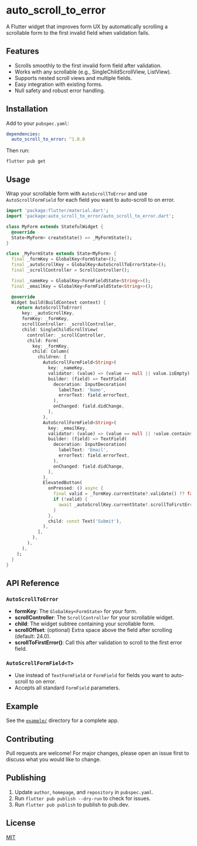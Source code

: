 # auto_scroll_to_error

A Flutter widget that improves form UX by automatically scrolling a scrollable form to the first invalid field when validation fails.

## Features
- Scrolls smoothly to the first invalid form field after validation.
- Works with any scrollable (e.g., SingleChildScrollView, ListView).
- Supports nested scroll views and multiple fields.
- Easy integration with existing forms.
- Null safety and robust error handling.

## Installation
Add to your `pubspec.yaml`:
```yaml
dependencies:
  auto_scroll_to_error: ^1.0.0
```
Then run:
```
flutter pub get
```

## Usage
Wrap your scrollable form with `AutoScrollToError` and use `AutoScrollFormField` for each field you want to auto-scroll to on error.

```dart
import 'package:flutter/material.dart';
import 'package:auto_scroll_to_error/auto_scroll_to_error.dart';

class MyForm extends StatefulWidget {
  @override
  State<MyForm> createState() => _MyFormState();
}

class _MyFormState extends State<MyForm> {
  final _formKey = GlobalKey<FormState>();
  final _autoScrollKey = GlobalKey<AutoScrollToErrorState>();
  final _scrollController = ScrollController();

  final _nameKey = GlobalKey<FormFieldState<String>>();
  final _emailKey = GlobalKey<FormFieldState<String>>();

  @override
  Widget build(BuildContext context) {
    return AutoScrollToError(
      key: _autoScrollKey,
      formKey: _formKey,
      scrollController: _scrollController,
      child: SingleChildScrollView(
        controller: _scrollController,
        child: Form(
          key: _formKey,
          child: Column(
            children: [
              AutoScrollFormField<String>(
                key: _nameKey,
                validator: (value) => (value == null || value.isEmpty) ? 'Name required' : null,
                builder: (field) => TextField(
                  decoration: InputDecoration(
                    labelText: 'Name',
                    errorText: field.errorText,
                  ),
                  onChanged: field.didChange,
                ),
              ),
              AutoScrollFormField<String>(
                key: _emailKey,
                validator: (value) => (value == null || !value.contains('@')) ? 'Valid email required' : null,
                builder: (field) => TextField(
                  decoration: InputDecoration(
                    labelText: 'Email',
                    errorText: field.errorText,
                  ),
                  onChanged: field.didChange,
                ),
              ),
              ElevatedButton(
                onPressed: () async {
                  final valid = _formKey.currentState?.validate() ?? false;
                  if (!valid) {
                    await _autoScrollKey.currentState?.scrollToFirstError();
                  }
                },
                child: const Text('Submit'),
              ),
            ],
          ),
        ),
      ),
    );
  }
}
```

## API Reference

### `AutoScrollToError`
- **formKey**: The `GlobalKey<FormState>` for your form.
- **scrollController**: The `ScrollController` for your scrollable widget.
- **child**: The widget subtree containing your scrollable form.
- **scrollOffset**: (optional) Extra space above the field after scrolling (default: 24.0).
- **scrollToFirstError()**: Call this after validation to scroll to the first error field.

### `AutoScrollFormField<T>`
- Use instead of `TextFormField` or `FormField` for fields you want to auto-scroll to on error.
- Accepts all standard `FormField` parameters.

## Example
See the [`example/`](example) directory for a complete app.

## Contributing
Pull requests are welcome! For major changes, please open an issue first to discuss what you would like to change.

## Publishing
1. Update `author`, `homepage`, and `repository` in `pubspec.yaml`.
2. Run `flutter pub publish --dry-run` to check for issues.
3. Run `flutter pub publish` to publish to pub.dev.

## License
[MIT](LICENSE)
